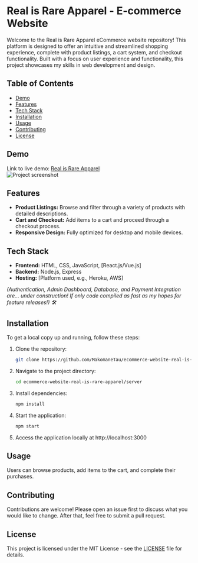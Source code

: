 # Real is Rare Apparel - E-commerce Website

Welcome to the Real is Rare Apparel eCommerce website repository! This platform is designed to offer an intuitive and streamlined shopping experience, complete with product listings, a cart system, and checkout functionality. Built with a focus on user experience and functionality, this project showcases my skills in web development and design.

## Table of Contents
- [Demo](#demo)
- [Features](#features)
- [Tech Stack](#tech-stack)
- [Installation](#installation)
- [Usage](#usage)
- [Contributing](#contributing)
- [License](#license)

## Demo
Link to live demo: [Real is Rare Apparel](#)  
![Project screenshot](#)

## Features
- **Product Listings:** Browse and filter through a variety of products with detailed descriptions.
- **Cart and Checkout:** Add items to a cart and proceed through a checkout process.
- **Responsive Design:** Fully optimized for desktop and mobile devices.

## Tech Stack
- **Frontend:** HTML, CSS, JavaScript, [React.js/Vue.js]
- **Backend:** Node.js, Express
- **Hosting:** [Platform used, e.g., Heroku, AWS]

*(Authentication, Admin Dashboard, Database, and Payment Integration are… under construction! If only code compiled as fast as my hopes for feature releases!) 🛠️*

## Installation
To get a local copy up and running, follow these steps:

1. Clone the repository:
   ```bash
   git clone https://github.com/MakomaneTau/ecommerce-website-real-is-rare-apparel.git
2. Navigate to the project directory:
   ```bash
   cd ecommerce-website-real-is-rare-apparel/server
3. Install dependencies:
   ```bash
   npm install
4. Start the application:
   ```bash
   npm start
5. Access the application locally at http://localhost:3000

## Usage
Users can browse products, add items to the cart, and complete their purchases.

## Contributing
Contributions are welcome! Please open an issue first to discuss what you would like to change. After that, feel free to submit a pull request.

## License
This project is licensed under the MIT License - see the [LICENSE](LICENSE) file for details.

